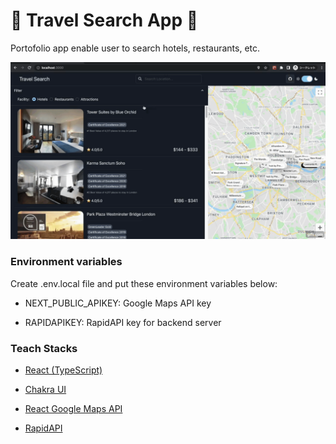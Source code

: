 # 🐫 Travel Search App 🐫

Portofolio app enable user to search hotels, restaurants, etc.

![demo](/img/demo.gif)

### Environment variables

Create .env.local file and put these environment variables below:

- NEXT_PUBLIC_APIKEY: Google Maps API key

- RAPIDAPIKEY: RapidAPI key for backend server

### Teach Stacks

- [React (TypeScript)](https://reactjs.org/)

- [Chakra UI](https://chakra-ui.com/)

- [React Google Maps API](https://react-google-maps-api-docs.netlify.app/)

- [RapidAPI](https://rapidapi.com/)
